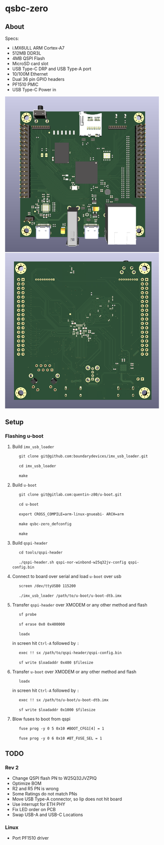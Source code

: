 # qsbc-zero

## About

Specs:

- i.MX6ULL ARM Cortex-A7
- 512MB DDR3L
- 4MB QSPI Flash
- MicroSD card slot
- USB Type-C DRP and USB Type-A port
- 10/100M Ethernet
- Dual 36 pin GPIO headers
- PF1510 PMIC
- USB Type-C Power in

![](img/qsbc-zero_top.png)
![](img/qsbc-zero_bottom.png)

## Setup

### Flashing u-boot

  1. Build `imx_usb_loader`

            git clone git@github.com:boundarydevices/imx_usb_loader.git

            cd imx_usb_loader

            make

  2. Build `u-boot`

            git clone git@gitlab.com:quentin-z80/u-boot.git

            cd u-boot

            export CROSS_COMPILE=arm-linux-gnueabi- ARCH=arm

            make qsbc-zero_defconfig

            make

  3. Build `qspi-header`

            cd tools/qspi-header

            ./qspi-header.sh qspi-nor-winbond-w25q32jv-config qspi-config.bin

  4. Connect to board over serial and load `u-boot` over usb

            screen /dev/ttyUSB0 115200

            ./imx_usb_loader /path/to/u-boot/u-boot-dtb.imx

  5. Transfer `qspi-header` over XMODEM or any other method and flash

            sf probe

            sf erase 0x0 0x400000

            loadx

        in screen hit `Ctrl-A` followed by `:`

            exec !! sx /path/to/qspi-header/qspi-config.bin

            sf write $loadaddr 0x400 $filesize

  6. Transfer `u-boot` over XMODEM or any other method and flash

            loadx

        in screen hit `Ctrl-A` followed by `:`

            exec !! sx /path/to/u-boot/u-boot-dtb.imx

            sf write $loadaddr 0x1000 $filesize

  7. Blow fuses to boot from qspi

            fuse prog -y 0 5 0x10 #BOOT_CFG1[4] = 1

            fuse prog -y 0 6 0x10 #BT_FUSE_SEL = 1

## TODO

### Rev 2
- Change QSPI flash PN to W25Q32JVZPIQ
- Optimize BOM
- R2 and R5 PN is wrong
- Some Ratings do not match PNs
- Move USB Type-A connector, so lip does not hit board
- Use interrupt for ETH PHY
- Fix LED order on PCB
- Swap USB-A and USB-C Locations

### Linux
- Port PF1510 driver
